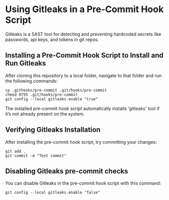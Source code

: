 
# Using Gitleaks in a Pre-Commit Hook Script

Gitleaks is a SAST tool for detecting and preventing hardcoded secrets like passwords, api keys, and tokens in git repos.

## Installing a Pre-Commit Hook Script to Install and Run Gitleaks

After cloning this repository to a local folder, navigate to that folder and run the following commands: 
```
cp .githooks/pre-commit .git/hooks/pre-commit
chmod 0755 .git/hooks/pre-commit
git config --local gitleaks.enable "true"
```

The installed pre-commit hook script automatically installs 'gitleaks' tool if it’s not already present on the system.

## Verifying Gitleaks Installation

After installing the pre-commit hook script, try committing your changes:

```
git add .
git commit -m "Test commit"
```

## Disabling Gitleaks pre-commit checks 

You can disable Gitleaks in the pre-commit hook script with this command:
```
git config --local gitleaks.enable "false"
```
